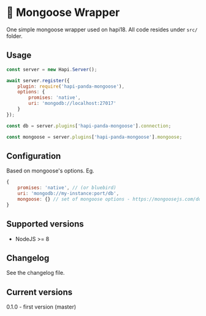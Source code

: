 # 🐼 Mongoose Wrapper

One simple mongoose wrapper used on hapi18.
All code resides under `src/` folder.

## Usage
```js
const server = new Hapi.Server();

await server.register({
    plugin: require('hapi-panda-mongoose'),
    options: {
        promises: 'native',
        uri: 'mongodb://localhost:27017'
    }
});

const db = server.plugins['hapi-panda-mongoose'].connection;

const mongoose = server.plugins['hapi-panda-mongoose'].mongoose;
```

## Configuration
Based on mongoose's options.
Eg.
```js
{
    promises: 'native', // (or bluebird)
    uri: 'mongodb://my-instance:port/db',
    mongoose: {} // set of mongoose options - https://mongoosejs.com/docs/connections.html#options
}
```

## Supported versions
- NodeJS >= 8

## Changelog
See the changelog file.

## Current versions
0.1.0 - first version (master)